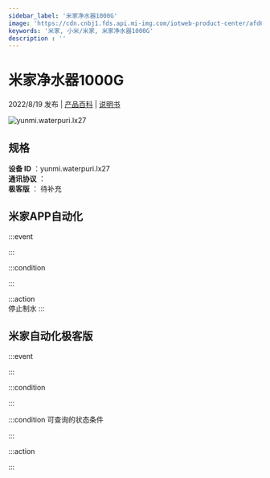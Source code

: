 ```yaml
---
sidebar_label: '米家净水器1000G'
image: 'https://cdn.cnbj1.fds.api.mi-img.com/iotweb-product-center/afd6e2ab4bfffe9e06e122288a0c87b3_1638866462532.png?GalaxyAccessKeyId=AKVGLQWBOVIRQ3XLEW&Expires=9223372036854775807&Signature=i961YgdNOjiImk8BFWElL6SrjiM='
keywords: '米家, 小米/米家, 米家净水器1000G'
description : ''
---
```

# 米家净水器1000G

2022/8/19 发布 | [产品百科](https://home.mi.com/webapp/content/baike/product/index.html?model=yunmi.waterpuri.lx27/) | [说明书](https://home.mi.com/views/introduction.html?model=yunmi.waterpuri.lx27&region=cn)

![yunmi.waterpuri.lx27](https://cdn.cnbj1.fds.api.mi-img.com/iotweb-product-center/afd6e2ab4bfffe9e06e122288a0c87b3_1638866462532.png?GalaxyAccessKeyId=AKVGLQWBOVIRQ3XLEW&Expires=9223372036854775807&Signature=i961YgdNOjiImk8BFWElL6SrjiM=)

## 规格  
> 
**设备 ID** ：yunmi.waterpuri.lx27  
**通讯协议** ：  
**极客版**  ： 待补充 


## 米家APP自动化  

:::event  

:::

:::condition  

:::

:::action   
停止制水
:::

## 米家自动化极客版  

:::event  

:::

:::condition  

:::

:::condition 可查询的状态条件  

:::

:::action  

:::

        
